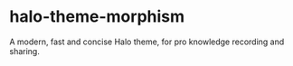 # halo-theme-morphism
A modern, fast and concise Halo theme, for pro knowledge recording and sharing.
